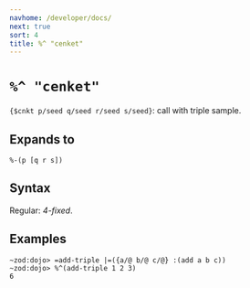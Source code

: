 ```yaml
---
navhome: /developer/docs/
next: true
sort: 4
title: %^ "cenket"
---
```


# `%^ "cenket"` 

`{$cnkt p/seed q/seed r/seed s/seed}`: call with triple sample.

## Expands to

```
%-(p [q r s])
```

## Syntax

Regular: *4-fixed*.

## Examples

```
~zod:dojo> =add-triple |=({a/@ b/@ c/@} :(add a b c))
~zod:dojo> %^(add-triple 1 2 3)
6
```
